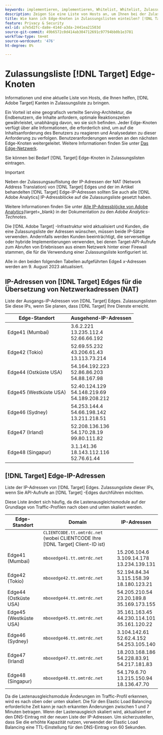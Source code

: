 ```yaml
---
keywords: implementieren, implementieren, Whitelist, Whitelist, Zulassungsliste, Zulassungsliste, Edge, Edges, 9 USD
description: Zeigen Sie eine Liste von Hosts an, um Ihnen bei der Zulassungsliste von [!DNL Adobe Target] Edges zu helfen (geografisch verteilte Serving-Knoten, die optimale Antwortzeiten für Endbenutzer gewährleisten).
title: Wie kann ich Edge-Knoten in Zulassungslisten einteilen? [!DNL Target]
feature: Privacy & Security
exl-id: a7e5d2fc-da8e-414d-a3da-2441ea21503d
source-git-commit: 49b6572c0d414ab304712691c97794bb0b1e3781
workflow-type: tm+mt
source-wordcount: '476'
ht-degree: 0%

---
```


# Zulassungsliste [!DNL Target] Edge-Knoten

Informationen und eine aktuelle Liste von Hosts, die Ihnen helfen, [!DNL Adobe Target] Kanten in Zulassungsliste zu bringen.

Ein Vorteil ist eine geografisch verteilte Serving-Architektur, die Endbenutzern, die Inhalte anfordern, optimale Reaktionszeiten gewährleistet, unabhängig davon, wo sie sich befinden. Jeder Edge-Knoten verfügt über alle Informationen, die erforderlich sind, um auf die Inhaltsanforderung des Benutzers zu reagieren und Analysedaten zu dieser Anforderung zu verfolgen. Benutzeranforderungen werden an den nächsten Edge-Knoten weitergeleitet. Weitere Informationen finden Sie unter [Das Edge-Netzwerk](https://experienceleague.adobe.com/docs/target/using/introduction/how-target-works.html#concept_0AE2ED8E9DE64288A8B30FCBF1040934).

Sie können bei Bedarf [!DNL Target] Edge-Knoten in Zulassungslisten eintragen.

>[!IMPORTANT]
>
>Neben der Zulassungsauflistung der IP-Adressen der NAT (Network Address Translation) von [!DNL Target] Edges und der im Artikel behandelten [!DNL Target] Edge-IP-Adressen sollten Sie auch alle [!DNL Adobe Analytics] IP-Adressblöcke auf die Zulassungsliste gesetzt haben.
>
>Weitere Informationen finden Sie unter [Alle IP-Adressblöcke von Adobe Analytics](https://experienceleague.adobe.com/docs/analytics/technotes/ip-addresses.html?lang=en#all-adobe-analytics-ip-address-blocks){target=_blank} in der Dokumentation zu den *Adobe Analytics-Technotes*.
>
>Die [!DNL Adobe Target] -Infrastruktur wird aktualisiert und Kunden, die eine Zulassungsliste der Adressen wünschen, müssen beide IP-Sätze verwenden. Andernfalls werden Kunden beeinträchtigt, die serverseitige oder hybride Implementierungen verwenden, bei denen Target-API-Aufrufe zum Abrufen von Erlebnissen aus einem Netzwerk hinter einer Firewall stammen, die für die Verwendung einer Zulassungsliste konfiguriert ist.
>
>Alle in den beiden folgenden Tabellen aufgeführten Edge4 *x*-Adressen werden am 9. August 2023 aktualisiert.

## IP-Adressen von [!DNL Target] Edges für die Übersetzung von Netzwerkadressen (NAT)

Liste der Ausgangs-IP-Adressen von [!DNL Target] Edges. Zulassungslisten Sie diese IPs, wenn Sie planen, dass [!DNL Target] Ihre Dienste erreicht.

| Edge-Standort | Ausgehend-IP-Adressen |
| --- | --- |
| Edge41 (Mumbai) | 3.6.2.221<br />13.235.112.4 <br />52.66.66.192 |
| Edge42 (Tokio) | 52.69.55.232<br />43.206.61.43 <br />13.113.73.214 |
| Edge44 (Ostküste USA) | 54.164.192.223<br />52.86.86.203 <br />54.88.167.98 |
| Edge45 (Westküste USA) | 52.40.124.129<br />54.148.219.69 <br />54.189.208.212 |
| Edge46 (Sydney) | 54.253.144.4<br />54.66.198.142 <br />13.211.218.51 |
| Edge47 (Irland) | 52.208.136.136<br />54.170.28.19 <br />99.80.111.82 |
| Edge48 (Singapur) | 3.1.141.36<br />18.143.112.116 <br />52.76.61.44 |

## [!DNL Target] Edge-IP-Adressen

Liste der IP-Adressen von [!DNL Target] Edges. Zulassungsliste dieser IPs, wenn Sie API-Aufrufe an [!DNL Target] -Edges durchführen möchten.

Diese Liste ändert sich häufig, da die Lastenausgleichsmodule auf der Grundlage von Traffic-Profilen nach oben und unten skaliert werden.

| Edge-Standort | Domain | IP-Adressen |
| --- | --- | --- |
|  | `CLIENTCODE.tt.omtrdc.net`<br />(wobei CLIENTCODE Ihre [!DNL Target] Client-ID ist) |  |
| Edge41 (Mumbai) | `mboxedge41.tt.omtrdc.net` | 15.206.104.6<br />3.109.14.178 <br />13.234.139.131 |
| Edge42 (Tokio) | `mboxedge42.tt.omtrdc.net` | 52.194.84.34<br />3.115.158.39 <br />18.180.123.21 |
| Edge44 (Ostküste USA) | `mboxedge44.tt.omtrdc.net` | 54.205.210.54<br />23.20.189.8 <br />35.169.173.155 |
| Edge45 (Westküste USA) | `mboxedge45.tt.omtrdc.net` | 35.161.163.45<br />44.230.114.101 <br />35.161.120.22 |
| Edge46 (Sydney) | `mboxedge46.tt.omtrdc.net` | 3.104.142.61<br />52.62.4.152 <br />54.253.105.140 |
| Edge47 (Irland) | `mboxedge47.tt.omtrdc.net` | 18.203.168.186<br />54.228.83.91 <br />54.217.181.83 |
| Edge48 (Singapur) | `mboxedge48.tt.omtrdc.net` | 54.179.6.70<br />13.215.150.94 <br />18.136.47.70 |

Da die Lastenausgleichsmodule Änderungen im Traffic-Profil erkennen, wird es nach oben oder unten skaliert. Die für den Elastic Load Balancing erforderliche Zeit kann je nach erkannten Änderungen zwischen 1 und 7 Minuten betragen. Wenn der Lastenausgleich skaliert wird, aktualisiert er den DNS-Eintrag mit der neuen Liste der IP-Adressen. Um sicherzustellen, dass Sie die erhöhte Kapazität nutzen, verwendet der Elastic Load Balancing eine TTL-Einstellung für den DNS-Eintrag von 60 Sekunden.
